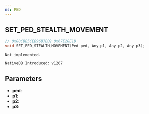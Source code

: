 ```yaml
---
ns: PED
---
```

## SET_PED_STEALTH_MOVEMENT

```c
// 0x88CBB5CEB96B7BD2 0x67E28E1D
void SET_PED_STEALTH_MOVEMENT(Ped ped, Any p1, Any p2, Any p3);
```

```
Not implemented.

NativeDB Introduced: v1207
```

## Parameters
* **ped**:
* **p1**:
* **p2**:
* **p3**:
